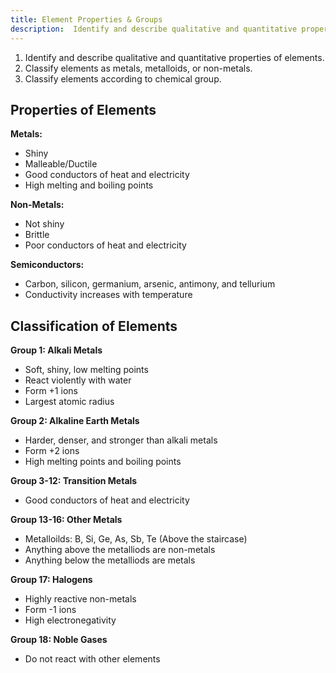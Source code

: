 ```yaml
---
title: Element Properties & Groups
description:  Identify and describe qualitative and quantitative properties of elements classify elements as metals/metalloids/non-metals and classify elements according to chemical group
---
```


1. Identify and describe qualitative and quantitative properties of elements.
2. Classify elements as metals, metalloids, or non-metals.
3. Classify elements according to chemical group.

## Properties of Elements

**Metals:**
- Shiny
- Malleable/Ductile
- Good conductors of heat and electricity
- High melting and boiling points

**Non-Metals:**
- Not shiny
- Brittle
- Poor conductors of heat and electricity

**Semiconductors:**
- Carbon, silicon, germanium, arsenic, antimony, and tellurium
- Conductivity increases with temperature

## Classification of Elements

**Group 1: Alkali Metals** 
- Soft, shiny, low melting points
- React violently with water
- Form +1 ions
- Largest atomic radius

**Group 2: Alkaline Earth Metals**
- Harder, denser, and stronger than alkali metals
- Form +2 ions
- High melting points and boiling points

**Group 3-12: Transition Metals**
- Good conductors of heat and electricity

**Group 13-16: Other Metals**
- Metalloilds: B, Si, Ge, As, Sb, Te (Above the staircase)
- Anything above the metalliods are non-metals
- Anything below the metalliods are metals

**Group 17: Halogens**
- Highly reactive non-metals
- Form -1 ions
- High electronegativity

**Group 18: Noble Gases**
- Do not react with other elements

